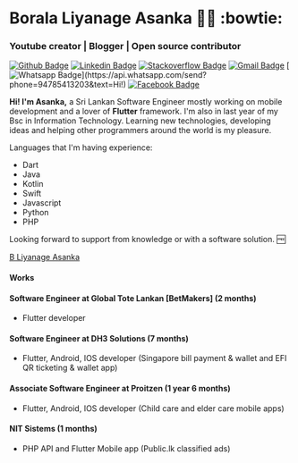# Borala Liyanage Asanka :man_technologist: :bowtie:
### Youtube creator | Blogger | Open source contributor

[![Github Badge](https://img.shields.io/badge/-Github-000?style=flat-square&logo=Github&logoColor=white&link=https://github.com/blasanka)](https://github.com/blasanka)
[![Linkedin Badge](https://img.shields.io/badge/-LinkedIn-blue?style=flat-square&logo=Linkedin&logoColor=white&link=https://www.linkedin.com/in/b-liyanage-asanka-b8892867/)](https://www.linkedin.com/in/b-liyanage-asanka-b8892867/)
[![Stackoverflow Badge](https://img.shields.io/badge/-Stackoverflow-1ca0f1?style=flat-square&labelColor=1ca0f1&logo=stackoverflow&logoColor=white&link=https://stackoverflow.com/users/3675035/blasanka)](https://stackoverflow.com/users/3675035/blasanka)
[![Gmail Badge](https://img.shields.io/badge/-Gmail-c14438?style=flat-square&logo=Gmail&logoColor=white&link=mailto:leoshakshared@gmail.com)](mailto:leoshakshared@gmail.com)
[![Whatsapp Badge](https://img.shields.io/badge/-Whatsapp-4CA143?style=flat-square&labelColor=4CA143&logo=whatsapp&logoColor=white&link=https://api.whatsapp.com/send?phone=94785413203&text=Hi!)](https://api.whatsapp.com/send?phone=94785413203&text=Hi!)
[![Facebook Badge](https://img.shields.io/badge/-Facebook-1ca0f1?style=flat-square&labelColor=1ca0f1&logo=facebook&logoColor=white&link=https://facebook.com/bliyanageasanka)](https://facebook.com/bliyanageasanka)

<strong> Hi! I'm Asanka,</strong> a Sri Lankan Software Engineer mostly working on mobile development and a lover of <strong>Flutter</strong> framework.
I'm also in last year of my Bsc in Information Technology. Learning new technologies, developing ideas and helping other programmers around the world is my pleasure.

Languages that I'm having experience:

- Dart
- Java
- Kotlin
- Swift
- Javascript
- Python
- PHP

Looking forward to support from knowledge or with a software solution. :free:

<div class="LI-profile-badge"  data-version="v1" data-size="medium" data-locale="en_US" data-type="vertical" data-theme="dark" data-vanity="b-liyanage-asanka-b8892867"><a class="LI-simple-link" href='https://lk.linkedin.com/in/b-liyanage-asanka-b8892867?trk=profile-badge'>B Liyanage Asanka</a></div>

#### Works

#### Software Engineer at Global Tote Lankan [BetMakers] (2 months)
  - Flutter developer

#### Software Engineer at DH3 Solutions (7 months)
  - Flutter, Android, IOS developer (Singapore bill payment & wallet and EFI QR ticketing & wallet app)

#### Associate Software Engineer at Proitzen (1 year 6 months)
  - Flutter, Android, IOS developer (Child care and elder care mobile apps)

#### NIT Sistems (1 months)
  - PHP API and Flutter Mobile app (Public.lk classified ads)
